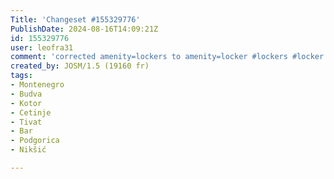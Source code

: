 ```yaml
---
Title: 'Changeset #155329776'
PublishDate: 2024-08-16T14:09:21Z
id: 155329776
user: leofra31
comment: 'corrected amenity=lockers to amenity=locker #lockers #locker'
created_by: JOSM/1.5 (19160 fr)
tags:
- Montenegro
- Budva
- Kotor
- Cetinje
- Tivat
- Bar
- Podgorica
- Nikšić

---
```

